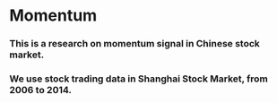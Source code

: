 # Momentum
### This is a research on momentum signal in Chinese stock market.
### We use stock trading data in Shanghai Stock Market, from 2006 to 2014.
